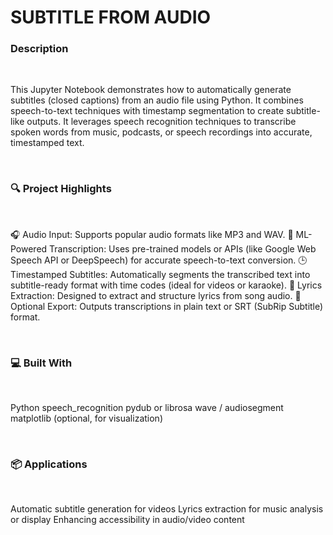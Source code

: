 <h1>SUBTITLE FROM AUDIO</h1>



<H3>Description</H3>

</br>

<p>This Jupyter Notebook demonstrates how to automatically generate subtitles (closed captions) from an audio file using Python. It combines speech-to-text techniques with timestamp segmentation to create subtitle-like outputs. It leverages speech recognition techniques to transcribe spoken words from music, podcasts, or speech recordings into accurate, timestamped text.</p>

</br>



<h3>🔍 Project Highlights</h3>

</br>

<p>
🎧 Audio Input: Supports popular audio formats like MP3 and WAV.
🧠 ML-Powered Transcription: Uses pre-trained models or APIs (like Google Web Speech API or DeepSpeech) for accurate speech-to-text conversion.
🕒 Timestamped Subtitles: Automatically segments the transcribed text into subtitle-ready format with time codes (ideal for videos or karaoke).
🎵 Lyrics Extraction: Designed to extract and structure lyrics from song audio.
📁 Optional Export: Outputs transcriptions in plain text or SRT (SubRip Subtitle) format.</p>

</br>



<h3>💻 Built With</h3>

</br>

<p>
Python
speech_recognition
pydub or librosa
wave / audiosegment
matplotlib (optional, for visualization)</p>

</br>



<h3>📦 Applications</h3>

</br>

<p>
Automatic subtitle generation for videos
Lyrics extraction for music analysis or display
Enhancing accessibility in audio/video content</p>
